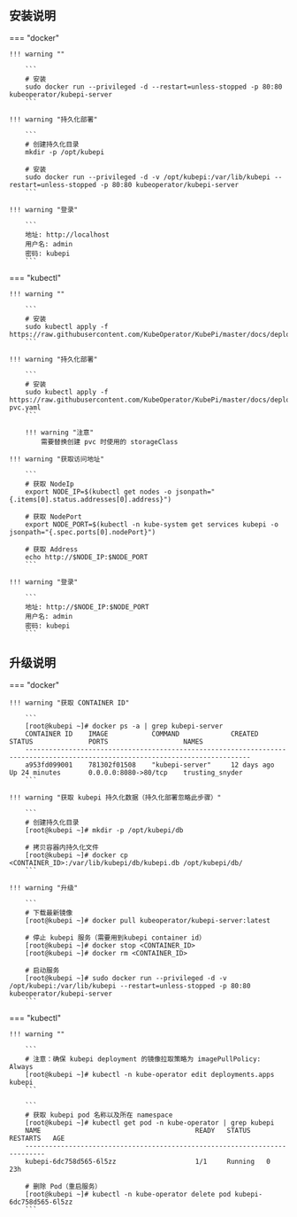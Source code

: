 
## 安装说明

=== "docker"

    !!! warning ""

        ```
        # 安装
        sudo docker run --privileged -d --restart=unless-stopped -p 80:80 kubeoperator/kubepi-server
        ```

    !!! warning "持久化部署"

        ```
        # 创建持久化目录
        mkdir -p /opt/kubepi

        # 安装
        sudo docker run --privileged -d -v /opt/kubepi:/var/lib/kubepi --restart=unless-stopped -p 80:80 kubeoperator/kubepi-server
        ```

    !!! warning "登录"

        ```
        地址: http://localhost
        用户名: admin
        密码: kubepi
        ```

=== "kubectl"

    !!! warning ""

        ```
        # 安装
        sudo kubectl apply -f https://raw.githubusercontent.com/KubeOperator/KubePi/master/docs/deploy/kubectl/kubepi.yaml
        ```

    !!! warning "持久化部署"

        ```
        # 安装
        sudo kubectl apply -f https://raw.githubusercontent.com/KubeOperator/KubePi/master/docs/deploy/kubectl/kubepi-pvc.yaml
        ```

        !!! warning "注意"
            需要替换创建 pvc 时使用的 storageClass

    !!! warning "获取访问地址"

        ```
        # 获取 NodeIp
        export NODE_IP=$(kubectl get nodes -o jsonpath="{.items[0].status.addresses[0].address}")
        
        # 获取 NodePort
        export NODE_PORT=$(kubectl -n kube-system get services kubepi -o jsonpath="{.spec.ports[0].nodePort}")
        
        # 获取 Address
        echo http://$NODE_IP:$NODE_PORT
        ```

    !!! warning "登录"

        ```
        地址: http://$NODE_IP:$NODE_PORT
        用户名: admin
        密码: kubepi
        ```

## 升级说明

=== "docker"

    !!! warning "获取 CONTAINER ID"

        ```
        [root@kubepi ~]# docker ps -a | grep kubepi-server
        CONTAINER ID    IMAGE           COMMAND             CREATED         STATUS              PORTS                   NAMES
        -------------------------------------------------------------------------------------------------------------------------------
        a953fd099001    781302f01508    "kubepi-server"     12 days ago     Up 24 minutes       0.0.0.0:8080->80/tcp    trusting_snyder
        ```

    !!! warning "获取 kubepi 持久化数据（持久化部署忽略此步骤）"

        ```
        # 创建持久化目录
        [root@kubepi ~]# mkdir -p /opt/kubepi/db

        # 拷贝容器内持久化文件
        [root@kubepi ~]# docker cp <CONTAINER_ID>:/var/lib/kubepi/db/kubepi.db /opt/kubepi/db/
        ```

    !!! warning "升级"

        ```
        # 下载最新镜像
        [root@kubepi ~]# docker pull kubeoperator/kubepi-server:latest

        # 停止 kubepi 服务（需要用到kubepi container id）
        [root@kubepi ~]# docker stop <CONTAINER_ID>
        [root@kubepi ~]# docker rm <CONTAINER_ID>

        # 启动服务
        [root@kubepi ~]# sudo docker run --privileged -d -v /opt/kubepi:/var/lib/kubepi --restart=unless-stopped -p 80:80 kubeoperator/kubepi-server
        ```

=== "kubectl"

    !!! warning ""

        ```
        # 注意：确保 kubepi deployment 的镜像拉取策略为 imagePullPolicy: Always
        [root@kubepi ~]# kubectl -n kube-operator edit deployments.apps kubepi
        ```

        ```
        # 获取 kubepi pod 名称以及所在 namespace
        [root@kubepi ~]# kubectl get pod -n kube-operator | grep kubepi
        NAME                                       READY   STATUS    RESTARTS   AGE
        ---------------------------------------------------------------------------
        kubepi-6dc758d565-6l5zz                    1/1     Running   0          23h

        # 删除 Pod（重启服务）
        [root@kubepi ~]# kubectl -n kube-operator delete pod kubepi-6dc758d565-6l5zz
        ```

[KubePi]:https://github.com/KubeOperator/KubePi
[Kubernetes]:https://kubernetes.io